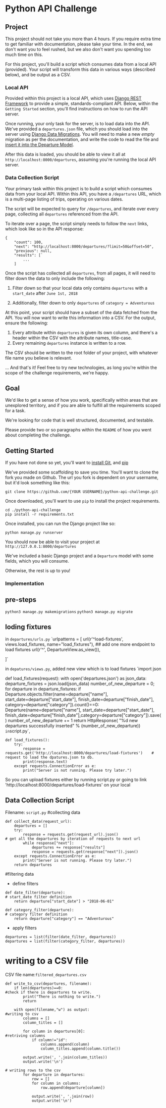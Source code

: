 # Python API Challenge

## Project

This project should not take you more than 4 hours. If you require extra time to
get familiar with documentation, please take your time. In the end, we don't
want you to feel rushed, but we also don't want you spending too much time on
this.

For this project, you'll build a script which consumes data from a local API
(provided). Your script will transform this data in various ways (described
below), and be output as a CSV.

### Local API

Provided within this project is a local API, which uses [Django REST Framework](http://www.django-rest-framework.org/)
to provide a simple, standards-compliant API. Below, within the `Getting
Started` section, you'll find instructions on how to run the API server.

Once running, your only task for the server, is to load data into the API. We've provided a
`departures.json` file, which you should load into the server using [Django Data
Migrations](https://docs.djangoproject.com/en/2.0/topics/migrations/#data-migrations).
You will need to make a new *empty* migration as per the documentation, and
write the code to read the file and [insert it into the Departure
Model](https://docs.djangoproject.com/en/2.0/ref/models/instances/#creating-objects).

After this data is loaded, you should be able to view it all at
`http://localhost:8000/departures`, assuming you're running the local API
server.

### Data Collection Script

Your primary task within this project is to build a script which consumes data
from your local API. Within this API, you have a `/departures` URL, which is a
multi-page listing of trips, operating on various dates.

The script will be expected to query for `/departures`, and iterate over every
page, collecting all `departures` referenced from the API.

To iterate over a page, the script simply needs to follow the `next` links,
which look like so in the API response:

```
{
    "count": 100,
    "next": "http://localhost:8000/departures/?limit=50&offset=50",
    "previous": null,
    "results": [`
        ...
    ]

```

Once the script has collected all `departures`, from all pages, it will need to
filter down the data to only include the following:

1. Filter down so that your local data only contains `departures` with a `start_date` after `June 1st, 2018`

2. Additionally, filter down to only `departures` of `category = Adventurous`

At this point, your script should have a subset of the data fetched from the
API. You will now want to write this information into a CSV. For the output,
ensure the following:


1. Every attribute within `departures` is given its own column, and there's a
   header within the CSV with the attribute names, title-case.
2. Every remaining `departures` instance is written to a row.

The CSV should be written to the root folder of your project, with whatever file
name you believe is relevant.

... And that's it! Feel free to try new technologies, as long you're within the
scope of the challenge requirements, we're happy.

## Goal

We'd like to get a sense of how you work, specifically within areas that are
unexplored territory, and if you are able to fulfill all the requirements scoped
for a task.

We're looking for code that is well structured, documented, and testable.

Please provide two or so paragraphs within the `README` of how you went about
completing the challenge.

## Getting Started

If you have not done so yet, you'll want to [install
Git](https://help.github.com/articles/set-up-git/), and
[pip](https://stackoverflow.com/questions/17271319/installing-pip-on-mac-os-x)

We've provided some scaffolding to save you time. You'll want to clone the fork
you made on Github. The url you fork is dependent on your username, but it'd
look something like this:

    git clone https://github.com/{YOUR USERNAME}/python-api-challenge.git

Once downloaded, you'll want to use `pip` to install the project requirements.

    cd ./python-api-challenge
    pip install -r requirements.txt

Once installed, you can run the Django project like so:

    python manage.py runserver

You should now be able to visit your project at `http://127.0.0.1:8000/departures`

We've included a basic Django project and a `Departure` model with some fields,
which you will consume.

Otherwise, the rest is up to you!

### Implementation

## pre-steps
`python3 manage.py makemigrations`
`python3 manage.py migrate`

## loding fixtures
in `departures/urls.py`
`urlpatterns = [
    url(r'^load-fixtures', views.load_fixtures, name="load_fixtures"), ## add one more endpoint to load fixtures
    url(r'^', DepartureView.as_view()),

]`

in `depatures/views.py`, added new view which is to load fixtures
`import json

def load_fixtures(request):
    with open('departures.json') as json_data:
        departure_fixtures = json.load(json_data)
        number_of_new_departure = 0;
        for departure in departure_fixtures:
            if Departure.objects.filter(name=departure["name"], start_date=departure["start_date"], finish_date=departure["finish_date"], category=departure["category"]).count()==0:
                Departure(name=departure["name"], start_date=departure["start_date"], finish_date=departure["finish_date"],category=departure["category"]).save()
                number_of_new_departure += 1
    return HttpResponse( "%d new departures successfully inserted" % (number_of_new_departure))
`
in `script.py`,
```
def load_fixtures():
    try:
        response = requests.get('http://localhost:8000/departures/load-fixtures')    # request to load the dpatures.json to db.
        print(response.text)
    except requests.ConnectionError as e:
        print("Server is not running. Please try later.")

```
So you can upload fixtures either by running script.py or going to link 'http://localhost:8000/departures/load-fixtures' on your local

## Data Collection Script
Filename: `script.py`
#collecting data
```
def collect_data(request_url):
    departures = []
    try:
        response = requests.get(request_url).json()                            # get all the departures by iteration of requests to next url
        while response["next"]:
            departures += response["results"]
            response = requests.get(response["next"]).json()
    except requests.ConnectionError as e:
        print("Server is not running. Please try later.")
    return departures
```
#filtering data
- define filters
```
def date_filter(departure):                                                  # start_date filter definition
    return departure["start_date"] > "2018-06-01"

def category_filter(departure):                                              # category filter definition
    return departure["category"] == "Adventurous"
```
- apply filters
```
departures = list(filter(date_filter, departures))
departures = list(filter(category_filter, departures))
```
# writing to a CSV file
CSV file name:`filtered_departures.csv`
```
def write_to_csv(departures, filename):
    if len(departures)==0:                                                    #check if there is departures to write.
        print("There is nothing to write.")
        return

    with open(filename,"w") as output:                                        #writing to csv
        columns = []
        column_titles = []

        for column in departures[0]:                                          #retriving columns
            if column!="id":
                columns.append(column)
                column_titles.append(column.title())

        output.write(', '.join(column_titles))
        output.write('\n')
                                                                                # writing rows to the csv
        for departure in departures:
            row = []
            for column in columns:
                row.append(departure[column])

            output.write(', '.join(row))
            output.write('\n')

  ```       

